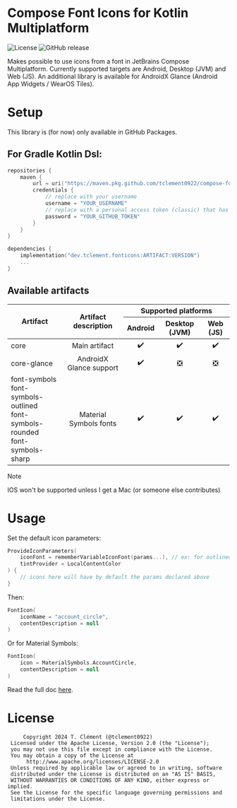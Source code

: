 # Compose Font Icons for Kotlin Multiplatform

![License](https://img.shields.io/github/license/tclement0922/compose-font-icons?style=for-the-badge)
![GitHub release](https://img.shields.io/github/v/release/tclement0922/compose-font-icons?style=for-the-badge)


Makes possible to use icons from a font in JetBrains Compose Multiplatform. 
Currently supported targets are Android, Desktop (JVM) and Web (JS). An additional library is available for
AndroidX Glance (Android App Widgets / WearOS Tiles).

# Setup

This library is (for now) only available in GitHub Packages. 

## For Gradle Kotlin Dsl:

```kotlin
repositories {
    maven {
        url = uri("https://maven.pkg.github.com/tclement0922/compose-font-icons")
        credentials {
            // replace with your username
            username = "YOUR_USERNAME"
            // replace with a personal access token (classic) that has at least the :read_packages scope and linked to the username above
            password = "YOUR_GITHUB_TOKEN"
        }
    }
}

dependencies {
    implementation("dev.tclement.fonticons:ARTIFACT:VERSION")
    ...
}
```

## Available artifacts

<table>
    <thead>
        <tr>
            <th rowspan="2">
                Artifact
            </th>
            <th rowspan="2">
                Artifact description
            </th>
            <th colspan="3">Supported platforms</th>
        </tr>
        <tr>
            <th>Android</th>
            <th>Desktop (JVM)</th>
            <th>Web (JS)</th>
        </tr>
    </thead>
    <tbody>
        <tr align="center">
            <td align="start">core</td>
            <td>Main artifact</td>
            <td>✔️</td>
            <td>✔️</td>
            <td>✔️</td>
        </tr>
        <tr align="center">
            <td align="start">core-glance</td>
            <td>AndroidX Glance support</td>
            <td>✔️</td>
            <td>❎</td>
            <td>❎</td>
        </tr>
        <tr align="center">
            <td align="start">font-symbols<br>font-symbols-outlined<br>font-symbols-rounded<br>font-symbols-sharp</td>
            <td>Material Symbols fonts</td>
            <td>✔️</td>
            <td>✔️</td>
            <td>✔️</td>
        </tr>
    </tbody>
</table>

> [!NOTE]
> IOS won't be supported unless I get a Mac (or someone else contributes)

# Usage

Set the default icon parameters:
```kotlin
ProvideIconParameters(
    iconFont = rememberVariableIconFont(params...), // ex: for outlined symbols: rememberOutlinedMaterialSymbolsFont()
    tintProvider = LocalContentColor
) {
    // icons here will have by default the params declared above
}
```

Then:
```kotlin
FontIcon(
    iconName = "account_circle",
    contentDescription = null
)
```

Or for Material Symbols:
```kotlin
FontIcon(
    icon = MaterialSymbols.AccountCircle,
    contentDescription = null
)
```

Read the full doc [here](https://tclement0922.github.io/compose-font-icons).

# License

```
     Copyright 2024 T. Clément (@tclement0922)
 Licensed under the Apache License, Version 2.0 (the "License");
 you may not use this file except in compliance with the License.
 You may obtain a copy of the License at
      http://www.apache.org/licenses/LICENSE-2.0
 Unless required by applicable law or agreed to in writing, software
 distributed under the License is distributed on an "AS IS" BASIS,
 WITHOUT WARRANTIES OR CONDITIONS OF ANY KIND, either express or implied.
 See the License for the specific language governing permissions and
 limitations under the License.
```
